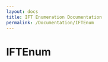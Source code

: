 ```yaml
---
layout: docs
title: IFT Enumeration Documentation
permalink: /Documentation/IFTEnum
---
```


# IFTEnum
